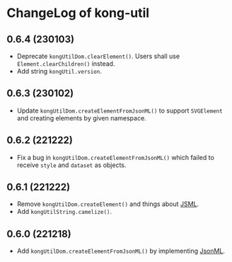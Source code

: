 # ChangeLog of kong-util

## 0.6.4 (230103)
* Deprecate `kongUtilDom.clearElement()`. Users shall use `Element.clearChildren()` instead.
* Add string `kongUtil.version`.


## 0.6.3 (230102)
* Update `kongUtilDom.createElementFromJsonML()` to support `SVGElement` and creating elements by given namespace.


## 0.6.2 (221222)
* Fix a bug in `kongUtilDom.createElementFromJsonML()` which failed to receive `style` and `dataset` as objects.


## 0.6.1 (221222)
* Remove `kongUtilDom.createElement()` and things about [JSML](https://github.com/kong0107/jsml).
* Add `kongUtilString.camelize()`.


## 0.6.0 (221218)
* Add `kongUtilDom.createElementFromJsonML()` by implementing [JsonML](http://www.jsonml.org/).
